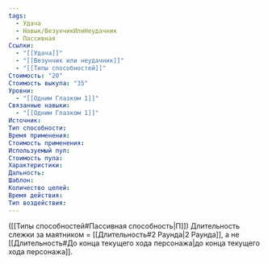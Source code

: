```yaml
---
tags:
  - Удача
  - Навык/ВезунчикИлиНеудачник
  - Пассивная
Ссылки:
  - "[[Удача]]"
  - "[[Везунчик или неудачник]]"
  - "[[Типы способностей]]"
Стоимость: "20"
Стоимость выкупа: "35"
Уровни:
  - "[[Одним Глазком 1]]"
Связанные навыки:
  - "[[Одним Глазком 1]]"
Источник:
Тип способности:
Время применения:
Стоимость применения:
Используемый пул:
Стоимость пула:
Характеристики:
Дальность:
Шаблон:
Количество целей:
Время действия:
Тип воздействия:
---
```

([[Типы способностей#Пассивная способность|П]]) Длительность слежки за маятником = [[Длительность#2 Раунда|2 Раунда]], а не [[Длительность#До конца текущего хода персонажа|до конца текущего хода персонажа]].  